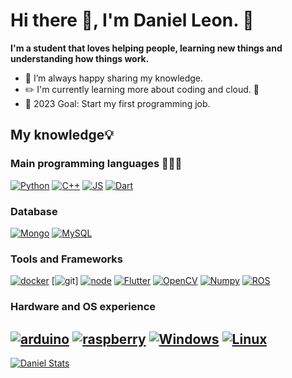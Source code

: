 # Hi there :wave:, I'm Daniel Leon. :vulcan_salute:

**I'm a student that loves helping people, learning new things and understanding how things work.**

- :apple: I’m always happy sharing my knowledge.
- :pencil2: I'm currently learning more about coding and cloud. :rofl:
- :goal_net: 2023 Goal: Start my first programming job.

## My knowledge💡

### Main programming languages 👨🏽‍💻
[![Python](https://img.shields.io/badge/Python-3776AB?style=for-the-badge&logo=python&logoColor=white)](https://www.python.org) [![C++](https://img.shields.io/badge/C%2B%2B-00599C?style=for-the-badge&logo=c%2B%2B&logoColor=white)](https://www.w3schools.com/CPP/cpp_intro.asp) [![JS](https://img.shields.io/badge/JavaScript-F7DF1E?style=for-the-badge&logo=javascript&logoColor=black)](https://www.javascript.com) 
[![Dart](https://img.shields.io/badge/Dart-0175C2?style=for-the-badge&logo=dart&logoColor=white)](https://dart.dev)

### Database
[![Mongo](https://img.shields.io/badge/MongoDB-4EA94B?style=for-the-badge&logo=mongodb&logoColor=white)](https://www.mongodb.com) [![MySQL](https://img.shields.io/badge/MySQL-00000F?style=for-the-badge&logo=mysql&logoColor=white)](https://www.mysql.com) 

### Tools and Frameworks 
[![docker](https://img.shields.io/docker/image-size/:user/:repo/:tag)](https://www.docker.com/) [![git](https://img.shields.io/badge/Git-FA7343?style=for-the-badge&logo=git&logoColor=white)] [![node](https://img.shields.io/badge/Node.js-43853D?style=for-the-badge&logo=node.js&logoColor=white)](https://nodejs.org/en/) [![Flutter](https://img.shields.io/badge/Flutter-02569B?style=for-the-badge&logo=flutter&logoColor=white)](https://flutter.dev) [![OpenCV](https://img.shields.io/badge/opencv-0095D5?style=for-the-badge&logo=opencv&logoColor=white)](https://opencv.org) [![Numpy](https://img.shields.io/badge/numpy-4dabcf?style=for-the-badge&logo=numpy&logoColor=white)](https://numpy.org) [![ROS](https://img.shields.io/badge/ros-14354C?style=for-the-badge&logo=ros&logoColor=white)](https://www.ros.org)

### Hardware and OS experience
[![arduino](https://img.shields.io/badge/arduino-009aa0?style=for-the-badge&logo=arduino&logoColor=white)](https://www.arduino.cc) [![raspberry](https://img.shields.io/badge/raspberry_pi-c7053d?style=for-the-badge&logo=raspberrypi&logoColor=white)](https://www.raspberrypi.org) [![Windows](https://img.shields.io/badge/windows-00aff0?style=for-the-badge&logo=windows&logoColor=white)]() [![Linux](https://img.shields.io/badge/linux-FFA500?style=for-the-badge&logo=linux&logoColor=white)]()
---
[![Daniel Stats](https://github-readme-stats.vercel.app/api?username=Danleo99&show_icons=true&count_private=true&hide_border=true&theme=github_dark)](https://github.com/Danleo99?tab=repositories)

